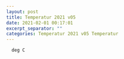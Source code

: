```yaml
---
layout: post
title: Temperatur 2021 v05
date: 2021-02-01 00:17:01
excerpt_separator: ""
categories: Temperatur 2021 v05 Temperatur
---
```

```
  deg C
```
